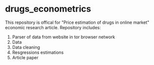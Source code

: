 # drugs_econometrics
This repository is offical for "Price estimation of drugs in online market" economic research article. 
Repository includes:
1) Parser of data from website in tor browser network
2) Data
3) Data cleaning 
4) Resgressions estimations
5) Article paper
